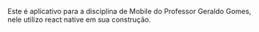 Este é aplicativo para a disciplina de Mobile do Professor Geraldo Gomes, nele utilizo react native em sua construção.